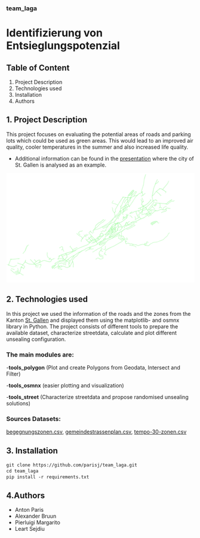 ### team_laga

# Identifizierung von Entsieglungspotenzial

## Table of Content
1. Project Description
2. Technologies used
3. Installation
4. Authors

## 1. Project Description
This project focuses on evaluating the potential areas of roads and parking lots which could be used as green areas.
This would lead to an improved air quality, cooler temperatures in the summer and also increased life quality.
- Additional information can be found in the [presentation](ODH_2022_OST_LAGA_PRES.pdf) where the city of St. Gallen is analysed as an example.

![](plots/streets_Plot.png "Plot potentential Streets")

## 2. Technologies used
In this project we used the information of the roads and the zones from the Kanton [St. Gallen](https://daten.sg.ch/) and displayed
them using the matplotlib- and osmnx library in Python. The project consists of different tools to prepare the available dataset, characterize streetdata, calculate and plot different unsealing configuration. 

    
### The main modules are:
    
-**tools_polygon** (Plot and create Polygons from Geodata, Intersect and Filter)
        
-**tools_osmnx** (easier plotting and visualization)
        
-**tools_street** (Characterize streetdata and propose randomised unsealing solutions)
        
    
### Sources Datasets: 
[begegnungszonen.csv](https://daten.sg.ch/explore/dataset/begegnungszonen%40stadt-stgallen/export/?disjunctive.gebiet&dataChart=eyJxdWVyaWVzIjpbeyJjaGFydHMiOlt7InR5cGUiOiJjb2x1bW4iLCJmdW5jIjoiQ09VTlQiLCJzY2llbnRpZmljRGlzcGxheSI6dHJ1ZSwiY29sb3IiOiIjZmYwMDAwIn1dLCJ4QXhpcyI6InJlYWxpc2llcnQiLCJtYXhwb2ludHMiOiIiLCJ0aW1lc2NhbGUiOiJ5ZWFyIiwic29ydCI6IiIsImNvbmZpZyI6eyJkYXRhc2V0IjoiYmVnZWdudW5nc3pvbmVuQHN0YWR0LXN0Z2FsbGVuIiwib3B0aW9ucyI6eyJkaXNqdW5jdGl2ZS5nZWJpZXQiOnRydWV9fX1dLCJkaXNwbGF5TGVnZW5kIjp0cnVlLCJhbGlnbk1vbnRoIjp0cnVlfQ%3D%3D), 
[gemeindestrassenplan.csv](https://daten.sg.ch/explore/dataset/gemeindestrassenplan%40stadt-stgallen/export/?disjunctive.strassenkl&disjunctive.strassenna&disjunctive.strassennr), 
[tempo-30-zonen.csv](https://daten.sg.ch/explore/dataset/tempo-30-zonen%40stadt-stgallen/export/)

## 3. Installation

```
git clone https://github.com/parisj/team_laga.git
cd team_laga
pip install -r requirements.txt
```
    
    
## 4.Authors
  - Anton Paris
  - Alexander Bruun
  - Pierluigi Margarito
  - Leart Sejdiu
    
    
